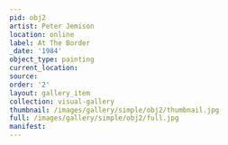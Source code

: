 ```yaml
---
pid: obj2
artist: Peter Jemison
location: online
label: At The Border
_date: '1984'
object_type: painting
current_location: 
source: 
order: '2'
layout: gallery_item
collection: visual-gallery
thumbnail: /images/gallery/simple/obj2/thumbnail.jpg
full: /images/gallery/simple/obj2/full.jpg
manifest: 
---
```

